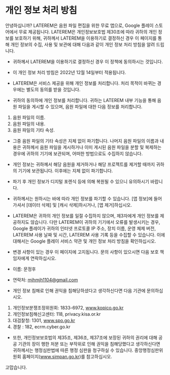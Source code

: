# 개인 정보 처리 방침

안녕하십니까? LATEREM은 음원 파일 편집을 위한 무료 앱으로, Google 플레이 스토어에서 무료 제공됩니다. LATEREM은 개인정보보호법 제30조에 따라 귀하의 개인 정보를 보호하기 위해, 귀하께서 LATEREM을 이용하기로 결정하신 경우 이 페이지를 통해 개인 정보의 수집, 사용 및 보관에 대해 다음과 같이 개인 정보 처리 방침을 알려 드립니다.

 - 귀하께서 LATEREM을 이용하기로 결정하신 경우 이 정책에 동의하시는 것입니다.
 - 이 개인 정보 처리 방침은 2022년 12월 14일부터 적용됩니다.

 - LATEREM은 서비스 제공을 위해 개인 정보를 처리합니다. 처리 목적이 바뀌는 경우에는 별도의 동의를 받을 것입니다.
 - 귀하의 동의하에 개인 정보를 처리합니다. 귀하는 LATEREM 내부 기능을 통해 음원 파일을 게시할 수 있으며, 음원 파일에 대한 다음 정보를 처리합니다.
 1. 음원 파일의 이름.
 2. 음원 파일의 내용.
 3. 음원 파일의 기타 속성.
 - 그중 음원 파일의 기타 속성은 지체 없이 파기합니다. 나머지 음원 파일의 이름과 내용은 귀하께서 음원 파일을 게시하거나 이미 게시된 음원 파일을 분할 및 복제하는 경우에 귀하의 기기에 보관되며, 어떠한 방법으로도 수집하지 않습니다.
 - 개인 정보는 귀하께서 해당 음원을 제거하거나 해당 프로젝트를 제거할 때까지 귀하의 기기에 보관됩니다. 이후에는 지체 없이 파기합니다.
 - 파기 후 개인 정보가 디지털 포렌식 등에 의해 복원될 수 있으니 유의하시기 바랍니다.
 - 귀하께서는 원하시는 바에 따라 개인 정보를 파기할 수 있습니다. [앱 정보]에 들어가셔서 [데이터 삭제] 및 [캐시 삭제]하시거나, [앱 제거]하십시오.

 - LATEREM은 귀하의 개인 정보를 일절 수집하지 않으며, 제3자에게 개인 정보를 제공하지도 않습니다. 다만 LATEREM이 귀하의 기기에서 오류를 발생시키는 경우, Google 플레이가 귀하의 인터넷 프로토콜 IP 주소, 장치 이름, 운영 체제 버전, LATEREM 사용 날짜 및 시간, LATEREM 사용 기록 등을 수집할 수 있습니다. 이에 대해서는 Google 플레이 서비스 약관 및 개인 정보 처리 방침을 확인하십시오.

 - 변경 사항이 있는 경우 이 페이지에 고지됩니다. 문의 사항이 있으시면 다음 보호 책임자에게 연락하십시오.
 - 이름: 문정후
 - 연락처: mjhmjh1104@gmail.com

 - 개인 정보 침해로 인해 권익을 침해당하셨다고 생각하신다면 다음 기관에 문의하십시오.
 1. 개인정보분쟁조정위원회: 1833-6972, www.kopico.go.kr
 2. 개인정보침해신고센터: 118, privacy.kisa.or.kr
 3. 대검찰청: 1301, www.spo.go.kr
 4. 경찰 : 182, ecrm.cyber.go.kr
 - 또한, 개인정보보호법의 제35조, 제36조, 제37조에 보장된 귀하의 권리에 대해 공공 기관의 장이 행한 처분 또는 부작위로 인해 권익을 침해당했다고 생각하신다면 귀하께서는 행정심판법에 따른 행정 심판을 청구하실 수 있습니다. 중앙행정심판위원회 홈페이지(www.simpan.go.kr)를 참고하십시오.

 고맙습니다.
